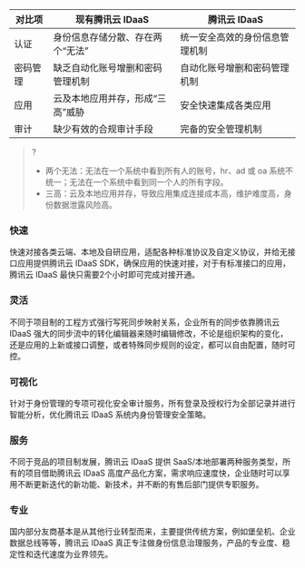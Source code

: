 

|对比项|现有腾讯云 IDaaS |腾讯云 IDaaS |
|---------|---------|---------|
|认证|身份信息存储分散、存在两个“无法” | 统一安全高效的身份信息管理机制 | 
|密码管理|缺乏自动化账号增删和密码管理机制| 自动化账号增删和密码管理机制 | 
|应用|云及本地应用并存，形成“三高”威胁| 安全快速集成各类应用 | 
|审计|缺少有效的合规审计手段 | 完备的安全管理机制 | 

>?
>- 两个无法：无法在一个系统中看到所有人的账号，hr、ad 或 oa 系统不统一；无法在一个系统中看到同一个人的所有字段。
>- 三高：云及本地应用并存，导致应用集成连接成本高，维护难度高，身份数据泄露风险高。



### 快速
快速对接各类云端、本地及自研应用，适配各种标准协议及自定义协议，并给无接口应用提供腾讯云 IDaaS SDK，确保应用的快速对接，对于有标准接口的应用，腾讯云 IDaaS 最快只需要2个小时即可完成对接开通。

### 灵活
不同于项目制的工程方式强行写死同步映射关系，企业所有的同步依靠腾讯云 IDaaS 强大的同步流中的转化编辑器来随时编辑修改，不论是组织架构的变化，还是应用的上新或接口调整，或者特殊同步规则的设定，都可以自由配置，随时可控。

### 可视化
针对于身份管理的专项可视化安全审计服务，所有登录及授权行为全部记录并进行智能分析，优化腾讯云 IDaaS 系统内身份管理安全策略。


### 服务
不同于竞品的项目制发展，腾讯云 IDaaS 提供 SaaS/本地部署两种服务类型，所有的项目借助腾讯云 IDaaS 高度产品化方案，需求响应速度快，企业随时可以享用不断更新迭代的新功能、新技术，并不断的有售后部门提供专职服务。

### 专业
国内部分友商基本是从其他行业转型而来，主要提供传统方案，例如堡垒机、企业数据总线等等，腾讯云 IDaaS 真正专注做身份信息治理服务，产品的专业度、稳定性和迭代速度为业界领先。
